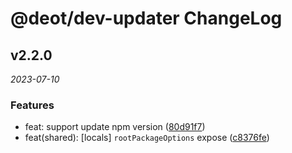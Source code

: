 # @deot/dev-updater ChangeLog

## v2.2.0

_2023-07-10_

### Features

- feat: support update npm version ([80d91f7](https://github.com/deot/dev/commit/80d91f737b9bd9ac59831e1c81ab416c89554a26))
- feat(shared): [locals] `rootPackageOptions` expose ([c8376fe](https://github.com/deot/dev/commit/c8376fe27d12e86a612c8e83c4901568f8b4e257))
